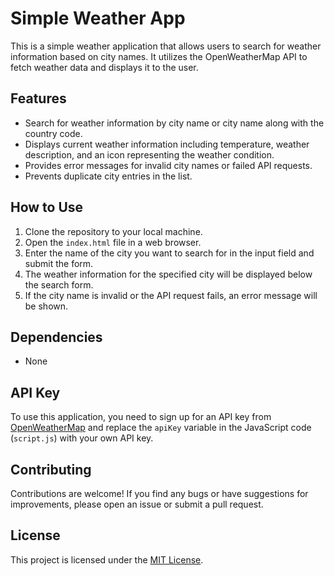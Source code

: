 # Simple Weather App

This is a simple weather application that allows users to search for weather information based on city names. It utilizes the OpenWeatherMap API to fetch weather data and displays it to the user.

## Features

- Search for weather information by city name or city name along with the country code.
- Displays current weather information including temperature, weather description, and an icon representing the weather condition.
- Provides error messages for invalid city names or failed API requests.
- Prevents duplicate city entries in the list.

## How to Use

1. Clone the repository to your local machine.
2. Open the `index.html` file in a web browser.
3. Enter the name of the city you want to search for in the input field and submit the form.
4. The weather information for the specified city will be displayed below the search form.
5. If the city name is invalid or the API request fails, an error message will be shown.

## Dependencies

- None

## API Key

To use this application, you need to sign up for an API key from [OpenWeatherMap](https://home.openweathermap.org/users/sign_up) and replace the `apiKey` variable in the JavaScript code (`script.js`) with your own API key.

## Contributing

Contributions are welcome! If you find any bugs or have suggestions for improvements, please open an issue or submit a pull request.

## License

This project is licensed under the [MIT License](LICENSE).
